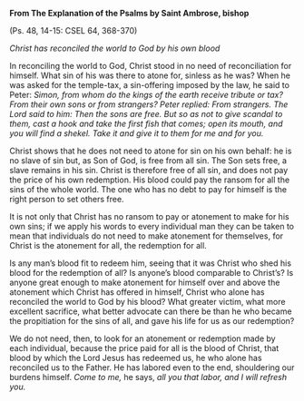 

**From The Explanation of the Psalms by Saint Ambrose, bishop**

(Ps. 48, 14-15: CSEL 64, 368-370)

_Christ has reconciled the world to God by his own blood_

In reconciling the world to God, Christ stood in no need of reconciliation for himself. What sin of his was there to atone for, sinless as he was? When he was asked for the temple-tax, a sin-offering imposed by the law, he said to Peter: _Simon, from whom do the kings of the earth receive tribute or tax? From their own sons or from strangers? Peter replied: From strangers. The Lord said to him: Then the sons are free. But so as not to give scandal to them, cast a hook and take the first fish that comes; open its mouth, and you will find a shekel. Take it and give it to them for me and for you._

Christ shows that he does not need to atone for sin on his own behalf: he is no slave of sin but, as Son of God, is free from all sin. The Son sets free, a slave remains in his sin. Christ is therefore free of all sin, and does not pay the price of his own redemption. His blood could pay the ransom for all the sins of the whole world. The one who has no debt to pay for himself is the right person to set others free.

It is not only that Christ has no ransom to pay or atonement to make for his own sins; if we apply his words to every individual man they can be taken to mean that individuals do not need to make atonement for themselves, for Christ is the atonement for all, the redemption for all.

Is any man’s blood fit to redeem him, seeing that it was Christ who shed his blood for the redemption of all? Is anyone’s blood comparable to Christ’s? Is anyone great enough to make atonement for himself over and above the atonement which Christ has offered in himself, Christ who alone has reconciled the world to God by his blood? What greater victim, what more excellent sacrifice, what better advocate can there be than he who became the propitiation for the sins of all, and gave his life for us as our redemption?

We do not need, then, to look for an atonement or redemption made by each individual, because the price paid for all is the blood of Christ, that blood by which the Lord Jesus has redeemed us, he who alone has reconciled us to the Father. He has labored even to the end, shouldering our burdens himself. _Come to me,_ he says, _all you that labor, and I will refresh you._


